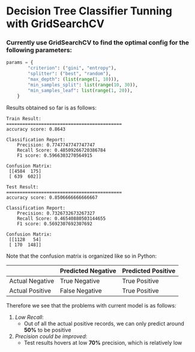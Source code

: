 # Decision Tree Classifier Tunning with GridSearchCV

### Currently use GridSearchCV to find the optimal config for the following parameters:
```python
params = {
        "criterion": ("gini", "entropy"),
        "splitter": ("best", "random"),
        "max_depth": (list(range(1, 10))),
        "min_samples_split": list(range(10, 30)),
        "min_samples_leaf": list(range(1, 20)),
    }
```
Results obtained so far is as follows:
```
Train Result:
===========================================
accuracy score: 0.8643

Classification Report: 
 	Precision: 0.7747747747747747
	Recall Score: 0.48509266720386784
	F1 score: 0.5966303270564915

Confusion Matrix: 
 [[4584  175]
 [ 639  602]]

Test Result:
===========================================
accuracy score: 0.8506666666666667

Classification Report: 
 	Precision: 0.7326732673267327
	Recall Score: 0.46540880503144655
	F1 score: 0.5692307692307692

Confusion Matrix: 
 [[1128   54]
 [ 170  148]]
```
Note that the confusion matrix is organized like so in Python:

|   | Predicted Negative  |Predicted Positive   |
|---|---|---|
| Actual Negative  |  True Negative | True Positive  |
|  Actual Positive |  False Negative | True Positive  |

Therefore we see that the problems with current model is as follows:
1. *Low Recall*: 
    - Out of all the actual positive records, we can only predict around **50%** to be positive
2. *Precision could be improved*:
    - Test results hovers at low **70%** precision, which is relatively low

